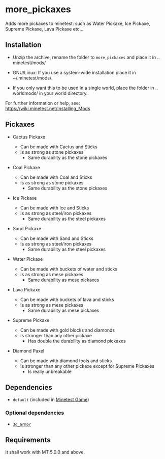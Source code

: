 # more_pickaxes
Adds more pickaxes to minetest: such as Water Pickaxe, Ice Pickaxe, Supreme Pickaxe, Lava Pickaxe etc...

## Installation

- Unzip the archive, rename the folder to `more_pickaxes` and
place it in .. minetest/mods/

- GNU/Linux: If you use a system-wide installation place
    it in ~/.minetest/mods/.

- If you only want this to be used in a single world, place
    the folder in .. worldmods/ in your world directory.

For further information or help, see:\
<https://wiki.minetest.net/Installing_Mods>

## Pickaxes

- Cactus Pickaxe
   - Can be made with Cactus and Sticks
   - Is as strong as stone pickaxes
     - Same durability as the stone pickaxes

- Coal Pickaxe
   - Can be made with Coal and Sticks
   - Is as strong as stone pickaxes
     - Same durability as the stone pickaxes

- Ice Pickaxe

   - Can be made with Ice and Sticks
   - Is as strong as steel/iron pickaxes
     - Same durability as the steel pickaxes

- Sand Pickaxe

   - Can be made with Sand and Sticks
   - Is as strong as steel/iron pickaxes
     - Same durability as the steel pickaxes

- Water Pickaxe

   - Can be made with buckets of water and sticks
   - Is as strong as mese pickaxes
     - Same durability as mese pickaxes

- Lava Pickaxe

   - Can be made with buckets of lava and sticks
   - Is as strong as mese pickaxes
     - Same durability as mese pickaxes

- Supreme Pickaxe
  
   - Can be made with gold blocks and diamonds
   - Is stronger than any other pickaxe
      - Has double the durability as diamond pickaxes

- Diamond Paxel
  
   - Can be made with diamond tools and sticks
   - Is stronger than any other pickaxe except for Supreme Pickaxes
      - Is really unbreakable

## Dependencies

- `default` (included in [Minetest Game](https://github.com/minetest/minetest_game))

### Optional dependencies

- [`3d_armor`](https://github.com/minetest-mods/3d_armor)

## Requirements

It shall work with MT 5.0.0 and above.
